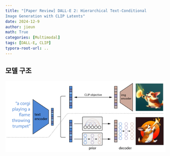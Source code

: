 ```yaml
---
title: "[Paper Review] DALL-E 2: Hierarchical Text-Conditional
Image Generation with CLIP Latents"
date: 2024-12-9
author: jieun
math: True
categories: [Multimodal]
tags: [DALL-E, CLIP]
typora-root-url: ..
---
```


## 모델 구조

![](/assets/img/diffusion/dalle-2.png)